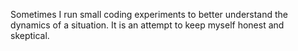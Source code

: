 Sometimes I run small coding experiments to better understand the dynamics of a situation. It is an attempt to keep myself honest and skeptical.  
